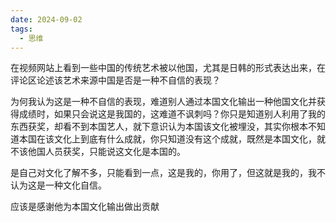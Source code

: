 ```yaml
---
date: 2024-09-02
tags:
  - 思维
---
```

在视频网站上看到一些中国的传统艺术被以他国，尤其是日韩的形式表达出来，在评论区论述该艺术来源中国是否是一种不自信的表现？ 

为何我认为这是一种不自信的表现，难道别人通过本国文化输出一种他国文化并获得成绩时，如果只会说这是我国的，这难道不讽刺吗？你只是知道别人利用了我的东西获奖，却看不到本国艺人，就下意识认为本国该文化被埋没，其实你根本不知道本国在该文化上到底有什么成就，你只知道没有这个成就，既然是本国文化，就不该他国人员获奖，只能说这文化是本国的。 

是自己对文化了解不多，只能看到一点，这是我的，你用了，但这就是我的，我不认为这是一种文化自信。 

应该是感谢他为本国文化输出做出贡献 